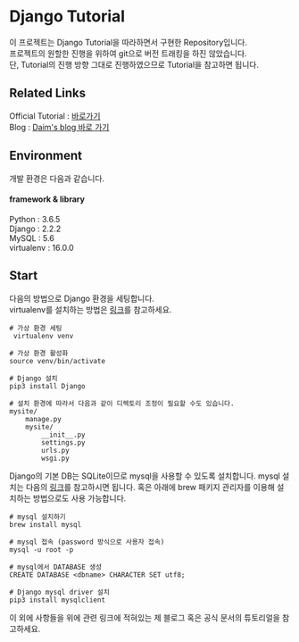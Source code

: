 # Django Tutorial
이 프로젝트는 Django Tutorial을 따라하면서 구현한 Repository입니다.  
프로젝트의 원할한 진행을 위하여 git으로 버전 트래킹을 하진 않았습니다.     
단, Tutorial의 진행 방향 그대로 진행하였으므로 Tutorial을 참고하면 됩니다.  


## Related Links
Official Tutorial : [바로가기](https://docs.djangoproject.com/en/2.2/intro/)   
Blog : [Daim's blog 바로 가기](https://daimhada.tistory.com/186)   


## Environment
개발 환경은 다음과 같습니다.   
#### framework & library
Python : 3.6.5  
Django : 2.2.2  
MySQL : 5.6  
virtualenv :  16.0.0

## Start
다음의 방법으로 Django 환경을 세팅합니다.  
virtualenv를 설치하는 방법은 [링크](https://daimhada.tistory.com/118)를 참고하세요.  

```
# 가상 환경 세팅
 virtualenv venv
 
# 가상 환경 활성화
source venv/bin/activate

# Django 설치
pip3 install Django

# 설치 환경에 따라서 다음과 같이 디렉토리 조정이 필요할 수도 있습니다. 
mysite/
    manage.py
    mysite/
        __init__.py
        settings.py
        urls.py
        wsgi.py
```
Django의 기본 DB는 SQLite이므로 mysql을 사용할 수 있도록 설치합니다.
mysql 설치는 다음의 [링크](https://daimhada.tistory.com/121)를 참고하시면 됩니다.
혹은 아래에 brew 패키지 관리자를 이용해 설치하는 방법으로도 사용 가능합니다.
```
# mysql 설치하기
brew install mysql

# mysql 접속 (password 방식으로 사용자 접속)
mysql -u root -p

# mysql에서 DATABASE 생성
CREATE DATABASE <dbname> CHARACTER SET utf8;

# Django mysql driver 설치
pip3 install mysqlclient

``` 

이 외에 사항들을 위에 관련 링크에 적혀있는 제 블로그 혹은 공식 문서의 튜토리얼을 참고하세요.